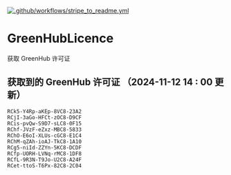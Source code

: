 [![.github/workflows/stripe_to_readme.yml](https://github.com/zjx-kimi/GreenHubLicence/actions/workflows/stripe_to_readme.yml/badge.svg)](https://github.com/zjx-kimi/GreenHubLicence/actions/workflows/stripe_to_readme.yml)
# GreenHubLicence
获取 GreenHub 许可证
## 获取到的 GreenHub 许可证 （2024-11-12 14 : 00 更新）
```
RCk5-Y4Rp-aKEp-8VC8-23A2
RCjI-3aGo-HFCt-zOC8-D9CF
RCis-pvQw-S9D7-sLC8-0F15
RChf-JVzF-eZxz-MBC8-5833
RChO-E6oI-XLUs-cGC8-E1C4
RChM-qZAh-ioAJ-TkC8-1A10
RCg5-niId-ZZYn-5KC8-DCDF
RCfp-UORH-LVNq-rMC8-1DF8
RCfL-9R3N-T9Jo-U2C8-A24F
RCet-ttoS-T6Px-82C8-2C04
```
